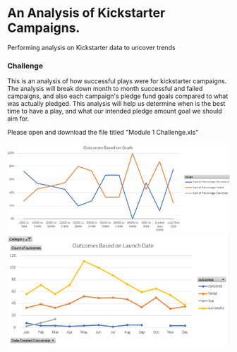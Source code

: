 # An Analysis of Kickstarter Campaigns.
Performing analysis on Kickstarter data to uncover trends
### Challenge
This is an analysis of how successful plays were for kickstarter campaigns. The analysis will break down month to month successful and failed campaigns, and also each campaign's pledge fund goals compared to what was actually pledged. This analysis will help us determine when is the best time to have a play, and what our intended pledge amount goal we should aim for.

Please open and download the file titled "Module 1 Challenge.xls"

![](https://raw.githubusercontent.com/jusnguyen03/kickstarter-analysis/master/Module%201%20Challenge%20-%20Chart%201.png)
![](https://raw.githubusercontent.com/jusnguyen03/kickstarter-analysis/master/Module%201%20Challenge%20-%20Chart%202.png)
